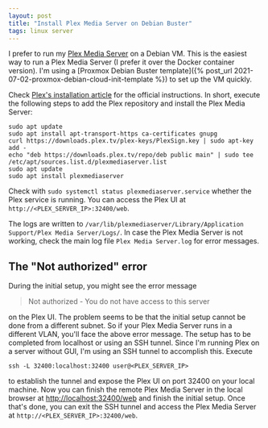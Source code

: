 ```yaml
---
layout: post
title: "Install Plex Media Server on Debian Buster"
tags: linux server
---
```


I prefer to run my [Plex Media Server](https://www.plex.tv) on a Debian VM. This is the easiest way to run a
Plex Media Server (I prefer it over the Docker container version). I'm using a
[Proxmox Debian Buster template]({% post_url 2021-07-02-proxmox-debian-cloud-init-template %}) to set up the VM quickly.

Check [Plex's installation article](https://support.plex.tv/articles/200288586-installation) for the official
instructions. In short, execute the following steps to add the Plex repository and install the Plex Media Server:

```shell
sudo apt update
sudo apt install apt-transport-https ca-certificates gnupg
curl https://downloads.plex.tv/plex-keys/PlexSign.key | sudo apt-key add -
echo "deb https://downloads.plex.tv/repo/deb public main" | sudo tee /etc/apt/sources.list.d/plexmediaserver.list
sudo apt update
sudo apt install plexmediaserver
```

Check with `sudo systemctl status plexmediaserver.service` whether the Plex service is running. You can access the Plex
UI at `http://<PLEX_SERVER_IP>:32400/web`.

The logs are written to `/var/lib/plexmediaserver/Library/Application Support/Plex Media Server/Logs/`. In case the Plex
Media Server is not working, check the main log file `Plex Media Server.log` for error messages.

## The "Not authorized" error

During the initial setup, you might see the error message

> Not authorized - You do not have access to this server

on the Plex UI. The problem seems to be that the initial setup cannot be done from a different subnet. So if
your Plex Media Server runs in a different VLAN, you'll face the above error message. The setup has to be completed from
localhost or using an SSH tunnel. Since I'm running Plex on a server without GUI, I'm using an SSH tunnel to accomplish
this. Execute

```shell
ssh -L 32400:localhost:32400 user@<PLEX_SERVER_IP>
```

to establish the tunnel and expose the Plex UI on port 32400 on your local machine. Now you can finish the remote Plex
Media Server in the local browser at <http://localhost:32400/web> and finish the initial setup. Once that's done, you can
exit the SSH tunnel and access the Plex Media Server at `http://<PLEX_SERVER_IP>:32400/web`.
